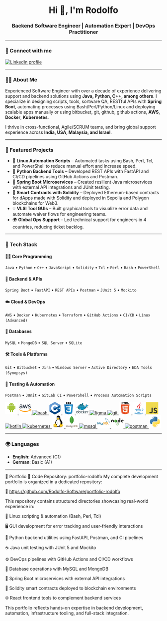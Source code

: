 <h1 align="center">Hi 👋, I'm Rodolfo </h1>
<h3 align="center">Backend Software Engineer | Automation Expert | DevOps Practitioner</h3>

---

### 🔗 Connect with me
<p align="left">
<a href="https://www.linkedin.com/in/rodolfo-vlsi-software" target="blank">
  <img align="center" src="https://raw.githubusercontent.com/rahuldkjain/github-profile-readme-generator/master/src/images/icons/Social/linked-in-alt.svg" alt="LinkedIn profile" height="30" width="40" />
</a>
</p>

---

### 🧑‍💼 About Me

Experienced Software Engineer with over a decade of experience delivering support and backend solutions using **Java, Python, C++, among others**. I specialize in designing scripts, tools, sortware QA, RESTful APIs with **Spring Boot**, automating processes using Bash/Perl/Python/Linux and deploying scalable apps manually or using bitbucket, git, github, github actions, **AWS**, **Docker**, **Kubernetes**.

I thrive in cross-functional, Agile/SCRUM teams, and bring global support experience across **India, USA, Malaysia, and Israel**. 

---

### 📌 Featured Projects

- 🔧 **Linux Automation Scripts** – Automated tasks using Bash, Perl, Tcl, and PowerShell to reduce manual effort and increase speed.
- 🐍 **Python Backend Tools** – Developed REST APIs with FastAPI and CI/CD pipelines using GitHub Actions and Postman.
- 🌱 **Spring Boot Microservices** – Created resilient Java microservices with external API integrations and JUnit testing.
- 🔐 **Smart Contracts with Solidity** – Deployed Ethereum-based contracts for dApps made with Solidity and deployed in Sepolia and Polygon blockchains for Web3.
- 💡 **VLSI Tool GUIs** – Built graphical tools to visualize error data and automate waiver flows for engineering teams.
- 🌍 **Global Ops Support** – Led technical support for engineers in 4 countries, reducing ticket backlog.

---

### 🧰 Tech Stack

#### 👨‍💻 Core Programming
`Java` • `Python` • `C++` • `JavaScript` • `Solidity` • `Tcl` • `Perl` • `Bash` • `PowerShell`

#### 🧱 Backend & APIs
`Spring Boot` • `FastAPI` • `REST APIs` • `Postman` • `JUnit 5` • `Mockito`

#### ☁️ Cloud & DevOps
`AWS` • `Docker` • `Kubernetes` • `Terraform` • `GitHub Actions` • `CI/CD` • `Linux (Advanced)`

#### 💾 Databases
`MySQL` • `MongoDB` • `SQL Server` • `SQLite`

#### 🛠️ Tools & Platforms
`Git` • `Bitbucket` • `Jira` • `Windows Server` • `Active Directory` • `EDA Tools (Synopsys)`

#### 🧪 Testing & Automation
`Postman` • `JUnit` • `GitLab CI` • `PowerShell` • `Process Automation Scripts`


<p align="left">
  
  <a href="https://developer.android.com" target="_blank" rel="noreferrer">
    <img src="https://raw.githubusercontent.com/devicons/devicon/master/icons/android/android-original-wordmark.svg" alt="android" width="40" height="40"/>
  </a>
  <a href="https://aws.amazon.com" target="_blank" rel="noreferrer">
    <img src="https://raw.githubusercontent.com/devicons/devicon/master/icons/amazonwebservices/amazonwebservices-original-wordmark.svg" alt="aws" width="40" height="40"/>
  </a>
  <a href="https://www.gnu.org/software/bash/" target="_blank" rel="noreferrer">
    <img src="https://www.vectorlogo.zone/logos/gnu_bash/gnu_bash-icon.svg" alt="bash" width="40" height="40"/>
  </a>
  <a href="https://www.w3schools.com/cpp/" target="_blank" rel="noreferrer">
    <img src="https://raw.githubusercontent.com/devicons/devicon/master/icons/cplusplus/cplusplus-original.svg" alt="cplusplus" width="40" height="40"/>
  </a>
  <a href="https://www.w3schools.com/css/" target="_blank" rel="noreferrer">
    <img src="https://raw.githubusercontent.com/devicons/devicon/master/icons/css3/css3-original-wordmark.svg" alt="css3" width="40" height="40"/>
  </a>
  <a href="https://www.docker.com/" target="_blank" rel="noreferrer">
    <img src="https://raw.githubusercontent.com/devicons/devicon/master/icons/docker/docker-original-wordmark.svg" alt="docker" width="40" height="40"/>
  </a>
  <a href="https://www.figma.com/" target="_blank" rel="noreferrer">
    <img src="https://www.vectorlogo.zone/logos/figma/figma-icon.svg" alt="figma" width="40" height="40"/>
  </a>
  <a href="https://git-scm.com/" target="_blank" rel="noreferrer">
    <img src="https://www.vectorlogo.zone/logos/git-scm/git-scm-icon.svg" alt="git" width="40" height="40"/>
  </a>
  <a href="https://www.w3.org/html/" target="_blank" rel="noreferrer">
    <img src="https://raw.githubusercontent.com/devicons/devicon/master/icons/html5/html5-original-wordmark.svg" alt="html5" width="40" height="40"/>
  </a>
  <a href="https://www.java.com" target="_blank" rel="noreferrer">
    <img src="https://raw.githubusercontent.com/devicons/devicon/master/icons/java/java-original.svg" alt="java" width="40" height="40"/>
  </a>
  <a href="https://developer.mozilla.org/en-US/docs/Web/JavaScript" target="_blank" rel="noreferrer">
    <img src="https://raw.githubusercontent.com/devicons/devicon/master/icons/javascript/javascript-original.svg" alt="javascript" width="40" height="40"/>
  </a>
  <a href="https://kotlinlang.org" target="_blank" rel="noreferrer">
    <img src="https://www.vectorlogo.zone/logos/kotlinlang/kotlinlang-icon.svg" alt="kotlin" width="40" height="40"/>
  </a>
  <a href="https://kubernetes.io" target="_blank" rel="noreferrer">
    <img src="https://www.vectorlogo.zone/logos/kubernetes/kubernetes-icon.svg" alt="kubernetes" width="40" height="40"/>
  </a>
  <a href="https://www.linux.org/" target="_blank" rel="noreferrer">
    <img src="https://raw.githubusercontent.com/devicons/devicon/master/icons/linux/linux-original.svg" alt="linux" width="40" height="40"/>
  </a>
  <a href="https://www.mongodb.com/" target="_blank" rel="noreferrer">
    <img src="https://raw.githubusercontent.com/devicons/devicon/master/icons/mongodb/mongodb-original-wordmark.svg" alt="mongodb" width="40" height="40"/>
  </a>
  <a href="https://www.microsoft.com/en-us/sql-server" target="_blank" rel="noreferrer">
    <img src="https://www.svgrepo.com/show/303229/microsoft-sql-server-logo.svg" alt="mssql" width="40" height="40"/>
  </a>
  <a href="https://www.mysql.com/" target="_blank" rel="noreferrer">
    <img src="https://raw.githubusercontent.com/devicons/devicon/master/icons/mysql/mysql-original-wordmark.svg" alt="mysql" width="40" height="40"/>
  </a>
  <a href="https://nodejs.org" target="_blank" rel="noreferrer">
    <img src="https://raw.githubusercontent.com/devicons/devicon/master/icons/nodejs/nodejs-original-wordmark.svg" alt="nodejs" width="40" height="40"/>
  </a>
  <a href="https://postman.com" target="_blank" rel="noreferrer">
    <img src="https://www.vectorlogo.zone/logos/getpostman/getpostman-icon.svg" alt="postman" width="40" height="40"/>
  </a>
  <a href="https://www.python.org" target="_blank" rel="noreferrer">
    <img src="https://raw.githubusercontent.com/devicons/devicon/master/icons/python/python-original.svg" alt="python" width="40" height="40"/>
  </a>

</p>

---

### 🌍 Languages

- **English**: Advanced (C1)  
- **German**: Basic (A1)

---

📂 Portfolio
🧠 Code Repository: portfolio-rodolfo
My complete development portfolio is organized in a dedicated repository:

📁 https://github.com/Rodolfo-Software/portfolio-rodolfo



This repository contains structured directories showcasing real-world experience in:

🔧 Linux scripting & automation (Bash, Perl, Tcl)

🖥️ GUI development for error tracking and user-friendly interactions

🐍 Python backend utilities using FastAPI, Postman, and CI pipelines

☕ Java unit testing with JUnit 5 and Mockito

⚙️ DevOps pipelines with GitHub Actions and CI/CD workflows

🧬 Database operations with MySQL and MongoDB

🌱 Spring Boot microservices with external API integrations

🔐 Solidity smart contracts deployed to blockchain environments

🌐 React frontend tools to complement backend services

This portfolio reflects hands-on expertise in backend development, automation, infrastructure tooling, and full-stack integration.










